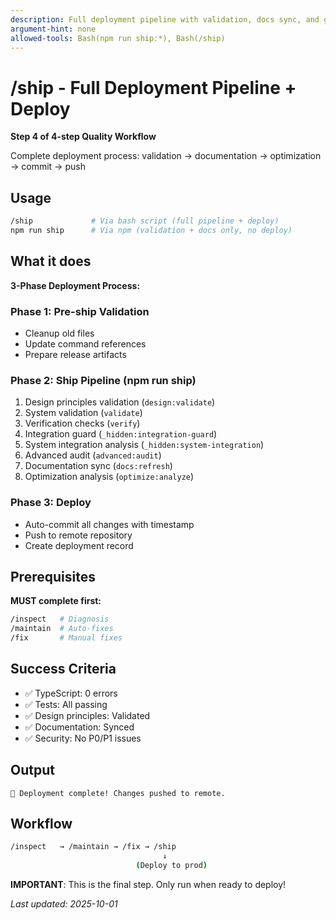 ```yaml
---
description: Full deployment pipeline with validation, docs sync, and git push (Step 4 of 4-step workflow)
argument-hint: none
allowed-tools: Bash(npm run ship:*), Bash(/ship)
---
```


# /ship - Full Deployment Pipeline + Deploy

**Step 4 of 4-step Quality Workflow**

Complete deployment process: validation → documentation → optimization → commit → push

## Usage

```bash
/ship             # Via bash script (full pipeline + deploy)
npm run ship      # Via npm (validation + docs only, no deploy)
```

## What it does

**3-Phase Deployment Process:**

### Phase 1: Pre-ship Validation

- Cleanup old files
- Update command references
- Prepare release artifacts

### Phase 2: Ship Pipeline (npm run ship)

1. Design principles validation (`design:validate`)
2. System validation (`validate`)
3. Verification checks (`verify`)
4. Integration guard (`_hidden:integration-guard`)
5. System integration analysis (`_hidden:system-integration`)
6. Advanced audit (`advanced:audit`)
7. Documentation sync (`docs:refresh`)
8. Optimization analysis (`optimize:analyze`)

### Phase 3: Deploy

- Auto-commit all changes with timestamp
- Push to remote repository
- Create deployment record

## Prerequisites

**MUST complete first:**

```bash
/inspect   # Diagnosis
/maintain  # Auto-fixes
/fix       # Manual fixes
```

## Success Criteria

- ✅ TypeScript: 0 errors
- ✅ Tests: All passing
- ✅ Design principles: Validated
- ✅ Documentation: Synced
- ✅ Security: No P0/P1 issues

## Output

```
🚢 Deployment complete! Changes pushed to remote.
```

## Workflow

```bash
/inspect   → /maintain → /fix → /ship
                                  ↓
                            (Deploy to prod)
```

**IMPORTANT**: This is the final step. Only run when ready to deploy!

_Last updated: 2025-10-01_
